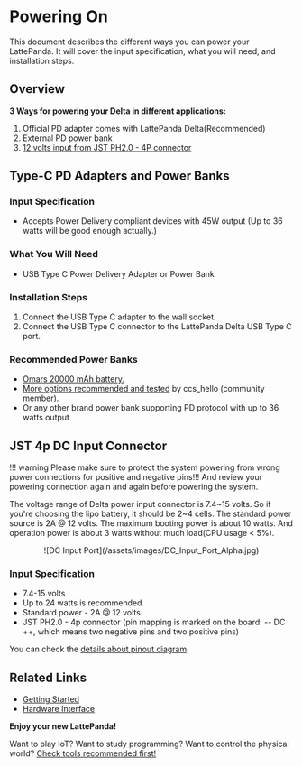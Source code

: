 # Powering On

This document describes the different ways you can power your LattePanda. It will cover the input specification, what you will need, and installation steps.


## Overview

**3 Ways for powering your Delta in different applications:**

1. Official PD adapter comes with LattePanda Delta(Recommended)
2. External PD power bank
3. [12 volts input from JST PH2.0 - 4P connector][1]

[1]: /content/delta_edition/powering/#jst-4p-dc-input-connector
## Type-C PD Adapters and Power Banks

### Input Specification

* Accepts Power Delivery compliant devices with 45W output (Up to 36 watts will be good enough actually.)

### What You Will Need

* USB Type C Power Delivery Adapter or Power Bank

### Installation Steps

1. Connect the USB Type C adapter to the wall socket.
2. Connect the USB Type C connector to the LattePanda Delta USB Type C port.

### Recommended Power Banks

* <a href="https://www.amazon.com/dp/B07CMLVR6C/ref=cm_sw_r_cp_api_i_R.njCbAT06DNT" target="_blank">Omars 20000 mAh battery.</a>
* <a href="https://www.lattepanda.com/topic-f23t17787.html" target="_blank">More options recommended and tested</a> by ccs_hello (community member).
* Or any other brand power bank supporting PD protocol with up to 36 watts output

## JST 4p DC Input Connector

!!! warning
    Please make sure to protect the system powering from wrong power connections for positive and negative pins!!! And review your powering connection again and again before powering the system.

The voltage range of Delta power input connector is 7.4~15 volts. So if you're choosing the lipo battery, it should be 2~4 cells. The standard power source is 2A @ 12 volts. The maximum booting power is about 10 watts. And operation power is about 3 watts without much load(CPU usage < 5%).

<center>![DC Input Port](/assets/images/DC_Input_Port_Alpha.jpg)</center>

### Input Specification

* 7.4-15 volts
* Up to 24 watts is recommended 
* Standard power - 2A @ 12 volts
* JST PH2.0 - 4p connector (pin mapping is marked on the board: -- DC ++, which means two negative pins and two positive pins)

You can check the [details about pinout diagram][5].

[5]: /content/delta_edition/io_playability/

## Related Links
* [Getting Started](/content/delta_edition/get_started/)
* [Hardware Interface](/content/delta_edition/io_playability/)

**Enjoy your new LattePanda!**

Want to play IoT? Want to study programming? Want to control the physical world? [Check tools recommended first!][4]

[4]: /content/delta_edition/ide/